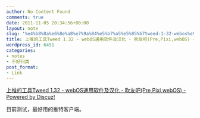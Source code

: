 ```yaml
---
author: No Content Found
comments: true
date: 2011-11-05 20:34:56+00:00
layout: note
slug: '%e4%b8%8a%e6%8e%a8%e7%9a%84%e5%b7%a5%e5%85%b7tweed-1-32-webos%e9%80%9a%e7%94%a8%e8%bd%af%e4%bb%b6%e5%8f%8a%e6%b1%89%e5%8c%96-%e5%90%b9%e5%8f%8b%e5%90%a7prepixiwebos-powered-by-discuz'
title: 上推的工具Tweed 1.32 - webOS通用软件及汉化 - 吹友吧(Pre,Pixi,webOS) - Powered by Discuz!
wordpress_id: 6451
categories:
- notes
- 不好归类
post_format:
- Link
---
```


[上推的工具Tweed 1.32 - webOS通用软件及汉化 - 吹友吧(Pre,Pixi,webOS) - Powered by Discuz!](http://www.treo8.com/bbs/thread-165598-1-1.html)

目前测试，最好用的推特客户端。
